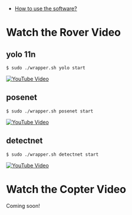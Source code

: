 

- [How to use the software?](doc/MANUAL.md)

# Watch the Rover Video

## yolo 11n

```
$ sudo ./wrapper.sh yolo start
```

[![YouTube Video](https://img.youtube.com/vi/g9ViniQiemk/0.jpg)](https://www.youtube.com/watch?v=g9ViniQiemk)

## posenet

```
$ sudo ./wrapper.sh posenet start
```

[![YouTube Video](https://img.youtube.com/vi/9soDNJgm1w0/0.jpg)](https://www.youtube.com/watch?v=9soDNJgm1w0)

## detectnet

```
$ sudo ./wrapper.sh detectnet start
```

[![YouTube Video](https://img.youtube.com/vi/gUNeAxdQFTo/0.jpg)](https://www.youtube.com/watch?v=gUNeAxdQFTo)

# Watch the Copter Video

Coming soon!
